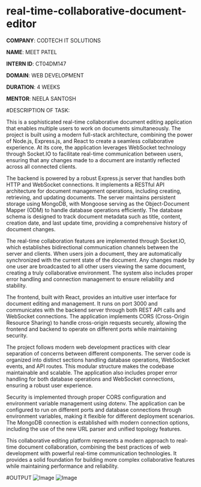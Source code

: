 # real-time-collaborative-document-editor

**COMPANY**: CODTECH IT SOLUTIONS

**NAME**: MEET PATEL

**INTERN ID**: CT04DM147

**DOMAIN**: WEB DEVELOPMENT 

**DURATION**: 4 WEEKS

**MENTOR**: NEELA SANTOSH

#DESCRIPTION OF TASK:

This is a sophisticated real-time collaborative document editing application that enables multiple users to work on documents simultaneously. The project is built using a modern full-stack architecture, combining the power of Node.js, Express.js, and React to create a seamless collaborative experience. At its core, the application leverages WebSocket technology through Socket.IO to facilitate real-time communication between users, ensuring that any changes made to a document are instantly reflected across all connected clients.

The backend is powered by a robust Express.js server that handles both HTTP and WebSocket connections. It implements a RESTful API architecture for document management operations, including creating, retrieving, and updating documents. The server maintains persistent storage using MongoDB, with Mongoose serving as the Object-Document Mapper (ODM) to handle database operations efficiently. The database schema is designed to track document metadata such as title, content, creation date, and last update time, providing a comprehensive history of document changes.

The real-time collaboration features are implemented through Socket.IO, which establishes bidirectional communication channels between the server and clients. When users join a document, they are automatically synchronized with the current state of the document. Any changes made by one user are broadcasted to all other users viewing the same document, creating a truly collaborative environment. The system also includes proper error handling and connection management to ensure reliability and stability.

The frontend, built with React, provides an intuitive user interface for document editing and management. It runs on port 3000 and communicates with the backend server through both REST API calls and WebSocket connections. The application implements CORS (Cross-Origin Resource Sharing) to handle cross-origin requests securely, allowing the frontend and backend to operate on different ports while maintaining security.

The project follows modern web development practices with clear separation of concerns between different components. The server code is organized into distinct sections handling database operations, WebSocket events, and API routes. This modular structure makes the codebase maintainable and scalable. The application also includes proper error handling for both database operations and WebSocket connections, ensuring a robust user experience.

Security is implemented through proper CORS configuration and environment variable management using dotenv. The application can be configured to run on different ports and database connections through environment variables, making it flexible for different deployment scenarios. The MongoDB connection is established with modern connection options, including the use of the new URL parser and unified topology features.

This collaborative editing platform represents a modern approach to real-time document collaboration, combining the best practices of web development with powerful real-time communication technologies. It provides a solid foundation for building more complex collaborative features while maintaining performance and reliability.

#OUTPUT
![Image](https://github.com/user-attachments/assets/66501979-7b44-40f7-9d18-bb440ff3fada)
![Image](https://github.com/user-attachments/assets/fa3ba6ae-3341-442b-997b-4fd16c13a25a)
